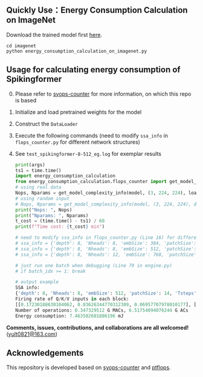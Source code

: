 
## Quickly Use：Energy Consumption Calculation on ImageNet
Download the trained model first [here](https://pan.baidu.com/s/1LsECpFOxh30O3vHWow8OGQ).
```
cd imagenet
python energy_consumption_calculation_on_imagenet.py
```


## Usage for calculating energy consumption of Spikingformer

0. Please refer to [syops-counter](https://github.com/iCGY96/syops-counter) for more information, on which this repo is based
1. Initialize and load pretrained weights for the model
2. Construct the `DataLoader`
3. Execute the following commands (need to modify `ssa_info` in `flops_counter.py` for different network structures)
4. See `test_spikingformer-8-512_eg.log` for exemplar results

    ```python
    print(args)
    ts1 = time.time()
    import energy_consumption_calculation
    from energy_consumption_calculation.flops_counter import get_model_complexity_info
    # using real data
    Nops, Nparams = get_model_complexity_info(model, (3, 224, 224), loader_eval, as_strings=True, print_per_layer_stat=True, verbose=True, syops_units='Mac', param_units=' ', output_precision=3)
    # using random input
    # Nops, Nparams = get_model_complexity_info(model, (3, 224, 224), dataloader=None, as_strings=True, print_per_layer_stat=True, verbose=True, syops_units='Mac', param_units=' ', output_precision=3)
    print("Nops: ", Nops)
    print("Nparams: ", Nparams)
    t_cost = (time.time() - ts1) / 60
    print(f"Time cost: {t_cost} min")

    # need to modify ssa_info in flops_counter.py (Line 16) for different network structures
    # ssa_info = {'depth': 8, 'Nheads': 8, 'embSize': 384, 'patchSize': 14, 'Tsteps': 4}  # lifconvbn-8-384
    # ssa_info = {'depth': 8, 'Nheads': 8, 'embSize': 512, 'patchSize': 14, 'Tsteps': 4}  # lifconvbn-8-512
    # ssa_info = {'depth': 8, 'Nheads': 12, 'embSize': 768, 'patchSize': 14, 'Tsteps': 4}  # lifconvbn-8-768

    # just run one batch when debugging (Line 79 in engine.py)
    # if batch_idx >= 1: break
    ```

    ```python
    # output example
    SSA info: 
    {'depth': 8, 'Nheads': 8, 'embSize': 512, 'patchSize': 14, 'Tsteps': 4}
    Firing rate of Q/K/V inputs in each block: 
    [[0.17230188630104062, 0.03626344770312309, 0.06957707978010177], [0.11627475060462952, 0.040295450145006184, 0.07173207724809647], [0.10669307922124864, 0.044414592387676234, 0.07524623577594756], [0.08188644799470902, 0.05000199048876763, 0.0768778057050705], [0.06365273276925086, 0.04325467040181161, 0.07054187965631485], [0.07711239219903945, 0.0311313860142231, 0.07321582739830017], [0.07023756886482238, 0.024202287513613703, 0.07348622434139251], [0.09727698216676713, 0.02812242347121239, 0.07954712931871415]]
    Number of operations: 0.347329512 G MACs, 6.51754094076244 G ACs
    Energy consumption: 7.463502601886196 mJ
    ```

__Comments, issues, contributions, and collaborations are all welcomed!__ (yult0821@163.com)

## Acknowledgements

This repository is developed based on [syops-counter](https://github.com/iCGY96/syops-counter) and [ptflops](https://github.com/sovrasov/flops-counter.pytorch).
